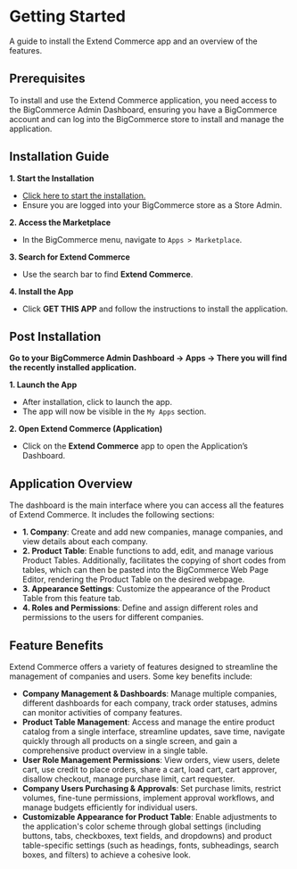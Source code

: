 # Getting Started

A guide to install the Extend Commerce app and an overview of the features.

## Prerequisites

To install and use the Extend Commerce application, you need access to the BigCommerce Admin Dashboard, ensuring you have a BigCommerce account and can log into the BigCommerce store to install and manage the application.

## Installation Guide

**1. Start the Installation**
- [Click here to start the installation.](#)
- Ensure you are logged into your BigCommerce store as a Store Admin.

**2.  Access the Marketplace**
- In the BigCommerce menu, navigate to `Apps > Marketplace`.

**3.  Search for Extend Commerce**
- Use the search bar to find **Extend Commerce**.

**4.  Install the App**
- Click **GET THIS APP** and follow the instructions to install the application.

## Post Installation

**Go to your BigCommerce Admin Dashboard → Apps → There you will find the recently installed application.**

**1. Launch the App**
- After installation, click to launch the app.
- The app will now be visible in the `My Apps` section.

**2. Open Extend Commerce (Application)**
- Click on the **Extend Commerce** app to open the Application’s Dashboard.

## Application Overview

The dashboard is the main interface where you can access all the features of Extend Commerce. It includes the following sections:

- **1. Company**: Create and add new companies, manage companies, and view details about each company.
- **2. Product Table**: Enable functions to add, edit, and manage various Product Tables. Additionally, facilitates the copying of short codes from tables, which can then be pasted into the BigCommerce Web Page Editor, rendering the Product Table on the desired webpage.
- **3. Appearance Settings**: Customize the appearance of the Product Table from this feature tab.
- **4. Roles and Permissions**: Define and assign different roles and permissions to the users for different companies.

## Feature Benefits

Extend Commerce offers a variety of features designed to streamline the management of companies and users. Some key benefits include:

- **Company Management & Dashboards**: Manage multiple companies, different dashboards for each company, track order statuses, admins can monitor activities of company features.
- **Product Table Management**: Access and manage the entire product catalog from a single interface, streamline updates, save time, navigate quickly through all products on a single screen, and gain a comprehensive product overview in a single table.
- **User Role Management Permissions**: View orders, view users, delete cart, use credit to place orders, share a cart, load cart, cart approver, disallow checkout, manage purchase limit, cart requester.
- **Company Users Purchasing & Approvals**: Set purchase limits, restrict volumes, fine-tune permissions, implement approval workflows, and manage budgets efficiently for individual users.
- **Customizable Appearance for Product Table**: Enable adjustments to the application's color scheme through global settings (including buttons, tabs, checkboxes, text fields, and dropdowns) and product table-specific settings (such as headings, fonts, subheadings, search boxes, and filters) to achieve a cohesive look.